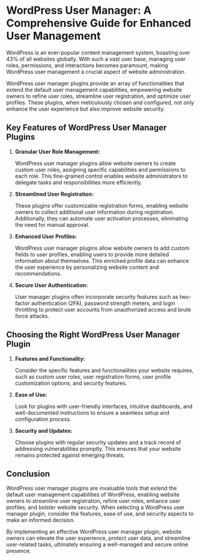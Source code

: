 # WordPress User Manager: A Comprehensive Guide for Enhanced User Management

WordPress is an ever-popular content management system, boasting over 43% of all websites globally. With such a vast user base, managing user roles, permissions, and interactions becomes paramount, making WordPress user management a crucial aspect of website administration.

WordPress user manager plugins provide an array of functionalities that extend the default user management capabilities, empowering website owners to refine user roles, streamline user registration, and optimize user profiles. These plugins, when meticulously chosen and configured, not only enhance the user experience but also improve website security.

## Key Features of WordPress User Manager Plugins

1. **Granular User Role Management:**

   WordPress user manager plugins allow website owners to create custom user roles, assigning specific capabilities and permissions to each role. This fine-grained control enables website administrators to delegate tasks and responsibilities more efficiently.

2. **Streamlined User Registration:**

   These plugins offer customizable registration forms, enabling website owners to collect additional user information during registration. Additionally, they can automate user activation processes, eliminating the need for manual approval.

3. **Enhanced User Profiles:**

   WordPress user manager plugins allow website owners to add custom fields to user profiles, enabling users to provide more detailed information about themselves. This enriched profile data can enhance the user experience by personalizing website content and recommendations.

4. **Secure User Authentication:**

   User manager plugins often incorporate security features such as two-factor authentication (2FA), password strength meters, and login throttling to protect user accounts from unauthorized access and brute force attacks.

## Choosing the Right WordPress User Manager Plugin

1. **Features and Functionality:**

   Consider the specific features and functionalities your website requires, such as custom user roles, user registration forms, user profile customization options, and security features.

2. **Ease of Use:**

   Look for plugins with user-friendly interfaces, intuitive dashboards, and well-documented instructions to ensure a seamless setup and configuration process.

3. **Security and Updates:**

   Choose plugins with regular security updates and a track record of addressing vulnerabilities promptly. This ensures that your website remains protected against emerging threats.

## Conclusion

WordPress user manager plugins are invaluable tools that extend the default user management capabilities of WordPress, enabling website owners to streamline user registration, refine user roles, enhance user profiles, and bolster website security. When selecting a WordPress user manager plugin, consider the features, ease of use, and security aspects to make an informed decision.

By implementing an effective WordPress user manager plugin, website owners can elevate the user experience, protect user data, and streamline user-related tasks, ultimately ensuring a well-managed and secure online presence.
